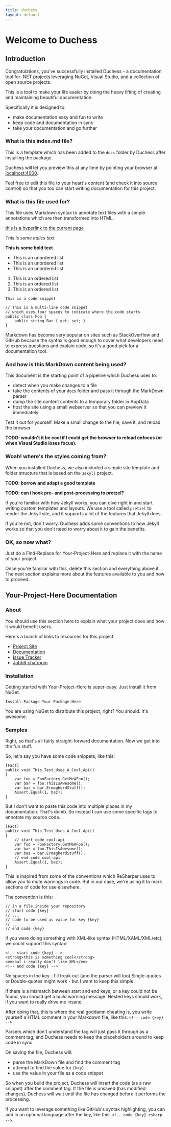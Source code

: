```yaml
---
title: duchess
layout: default
---
```


# Welcome to Duchess

## Introduction

Congratulations, you've successfully installed Duchess - a documentation tool for .NET projects leveraging NuGet, Visual Studio, and a collection of open source projects. 

This is a tool to make your life easier by doing the heavy lifting of creating and maintaining beautiful documentation.

Specifically it is designed to:

 - make documentation easy and fun to write
 - keep code and documentation in sync
 - take your documentation and go further

### What is this index.md file? 

This is a template which has been added to the `docs` folder by Duchess after installing the package. 

Duchess will let you preview this at any time by pointing your browser at [localhost:4000](http://localhost:4000/).

Feel free to edit this file to your heart's content (and check it into source control) so that you too can start writing documentation for this project.

### What is this file used for?

This file uses Markdown syntax to annotate text files with a simple annotations which are then transformed into HTML. 

[this is a hyperlink to the current page](/index.html)

*This is some italics text*

**This is some bold text**

 - This is an unordered list
 - This is an unordered list
 - This is an unordered list

 1. This is an ordered list
 1. This is an ordered list
 1. This is an ordered list

`This is a code snippet`

    // This is a multi-line code snippet
    // which uses four spaces to indicate where the code starts
    public class Foo {
    	public string Bar { get; set; }
    }

Markdown has become very popular on sites such as StackOverflow and GitHub because the syntax is good enough to cover what developers need to express questions and explain code, so it's a good pick for a documentation tool.

### And how is this MarkDown content being used?

This document is the starting point of a pipeline which Duchess uses to:

 - detect when you make changes to a file
 - take the contents of your `docs` folder and pass it through the MarkDown parser
 - dump the site content contents to a temporary folder in AppData
 - host the site using a small webserver so that you can preview it immediately

Test it out for yourself. Make a small change to the file, save it, and reload the browser.

**TODO: wouldn't it be cool if I could get the browser to reload onfocus (or when Visual Studio loses focus).**

### Woah! where's the styles coming from?

When you installed Duchess, we also included a simple site template and folder structure that is based on the `Jekyll` project.

**TODO: borrow and adapt a good template**

**TODO: can i hook pre- and post-processing to pretzel?**

If you're familiar with how Jekyll works, you can dive right in and start writing custom templates and layouts. We use a tool called `pretzel` to render the Jekyll site, and it supports a lot of the features that Jekyll does. 

If you're not, don't worry. Duchess adds some conventions to how Jekyll works so that you don't need to worry about it to gain the benefits.

### OK, so now what?

Just do a Find-Replace for Your-Project-Here and replace it with the name of your project.

Once you're familiar with this, delete this section and everything above it. The next section explains more about the features available to you and how to proceed.

## Your-Project-Here Documentation

### About

You should use this section here to explain what your project does and how it would benefit users. 

Here's a bunch of links to resources for this project:

 - [Project Site](https://github.com/shiftkey/duchess/)
 - [Documentation](https://shiftkey.github.com/duchess/)
 - [Issue Tracker](https://github.com/shiftkey/duchess/issues/)
 - [JabbR chatroom](https://jabbr.com/rooms/duchess)

### Installation

Getting started with Your-Project-Here is super-easy. Just install it from NuGet.

    Install-Package Your-Package-Here

You are using NuGet to distribute this project, right? You should. It's awesome.

### Samples

Right, so that's all fairly straight-forward documentation. Now we get into the fun stuff.

So, let's say you have some code snippets, like this:

	[Fact]
    public void This_Test_Uses_A_Cool_Api()
    {
    	var foo = FooFactory.GetMeAFoo();
    	var bar = foo.ThisIsAwesome();
    	var baz = bar.ErmagherdStuff();
    	Assert.Equal(1, baz);
    } 

But I don't want to paste this code into multiple places in my documentation. That's dumb. So instead I can use some specific tags to annotate my source code.

	[Fact]
    public void This_Test_Uses_A_Cool_Api()
    {
    	// start code cool-api 
    	var foo = FooFactory.GetMeAFoo();
    	var bar = foo.ThisIsAwesome();
    	var baz = bar.ErmagherdStuff();
    	// end code cool-api
    	Assert.Equal(1, baz);
    } 

This is inspired from some of the conventions which ReSharper uses to allow you to mute warnings in code. But in our case, we're using it to mark sections of code for use elsewhere.

The convention is this:

    // in a file inside your repository
    // start code {key}
    // ...
    // code to be used as value for key {key}
    // ...
    // end code {key}

If you were doing something with XML-like syntax (HTML/XAML/XML/etc), we could support this syntax:

    <!-- start code {key} -->
    <strong>this is something cool</strong>
    <em>but i really don't like XML</em>
    <!-- end code {key} -->

No spaces in the key - I'll freak out (and the parser will too)
Single-quotes or Double-quotes might work - but I want to keep this simple.

If there is a mismatch between start and end keys, or a key could not be found, you should get a build warning message. Nested keys should work, if you want to really drive me insane.

After doing that, this is where the real goddamn cheating is, you write yourself a HTML comment in your Markdown file, like this: `<!-- code {key} -->`

Parsers which don't understand the tag will just pass it through as a comment tag, and Duchess needs to keep the placeholders around to keep code in sync.

On saving the file, Duchess will:

 - parse the MarkDown file and find the comment tag
 - attempt to find the value for `{key}` 
 - use the value in your file as a code snippet

So when you build the project, Duchess will insert the code (as a raw snippet) after the comment tag. If the file is unsaved (has modified changes), Duchess will wait until the file has changed before it performs the processing.

If you want to leverage something like GitHub's syntax highlighting, you can add in an optional language after the key, like this: `<!-- code {key} csharp -->`.
